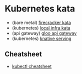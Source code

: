 # Kubernetes kata

* (bare metal) [firecracker kata](./01_firecracker/README.md)
* (kubernetes) [local infra kata](./02_local_k8s_infra/README.md)
* (api gateway) [gloo api gateway](./03_local_gloo_apigw/README.md)
* (kubernetes) [knative serving](./04_knative_serving/README.md)

## Cheatsheet

* [kubectl cheatsheet](https://kubernetes.io/docs/reference/kubectl/cheatsheet/)
